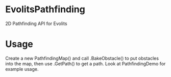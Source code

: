 # EvolitsPathfinding
2D Pathfinding API for Evolits

# Usage
Create a new PathfindingMap() and call .BakeObstacle() to put obstacles into the map, then use .GetPath() to get a path.
Look at PathfindingDemo for example usage.
